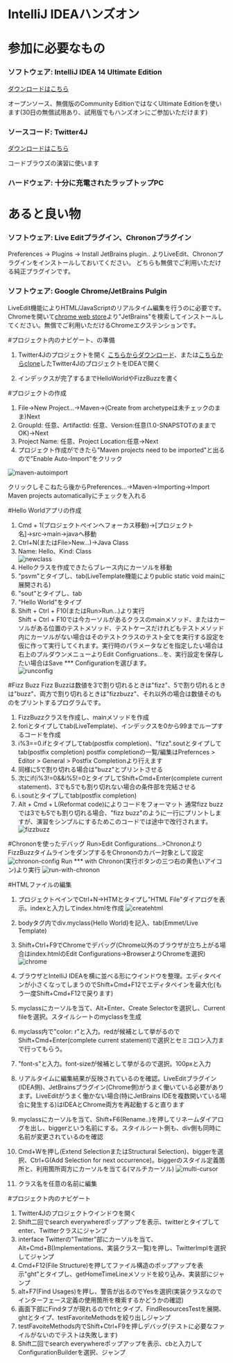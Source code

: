 IntelliJ IDEAハンズオン
=========

# 参加に必要なもの

### ソフトウェア: IntelliJ IDEA 14 Ultimate Edition
[ダウンロードはこちら](http://www.jetbrains.com/idea/download/)

オープンソース、無償版のCommunity EditionではなくUltimate Editionを使います(30日の無償試用あり、試用版でもハンズオンにご参加いただけます)

### ソースコード: Twitter4J
[ダウンロードはこちら](http://twitter4j.org/archive/twitter4j-4.0.2.zip)

コードブラウズの演習に使います
### ハードウェア: 十分に充電されたラップトップPC

# あると良い物
### ソフトウェア: Live Editプラグイン、Chrononプラグイン
Preferences -> Plugins -> Install JetBrains plugin.. よりLiveEdit、Chrononプラグインをインストールしておいてください。
どちらも無償でご利用いただける純正プラグインです。

### ソフトウェア: Google Chrome/JetBrains Pulgin
LiveEdit機能によりHTML/JavaScriptのリアルタイム編集を行うのに必要です。
Chromeを開いて[chrome web store](https://chrome.google.com/webstore/category/apps)より"JetBrains"を検索してインストールしてください。無償でご利用いただけるChromeエクステンションです。

#プロジェクト内のナビゲート、の準備
1. Twitter4Jのプロジェクトを開く
[こちらからダウンロード](http://twitter4j.org/archive/twitter4j-4.0.2.zip)、または[こちらからclone](https://github.com/yusuke/twitter4j)したTwitter4JのプロジェクトをIDEAで開く

2. インデックスが完了するまでHelloWorldやFizzBuzzを書く

#プロジェクトの作成
1. File->New Project...->Maven->(Create from archetypeは未チェックのまま)Next
2. GroupId: 任意、ArtifactId: 任意、Version:任意(1.0-SNAPSTOTのままでOK)→Next
3. Project Name: 任意、Project Location:任意→Next
4. プロジェクト作成ができたら"Maven projects need to be imported"と出るので"Enable Auto-Import"をクリック 

![maven-autoimport](./images/maven-autoimport.jpeg)

クリックしそこねたら後からPreferences...->Maven->Importing->Import Maven projects automaticallyにチェックを入れる

#Hello Worldアプリの作成
1. Cmd + 1(プロジェクトペインへフォーカス移動)→[プロジェクト名]→src→main→javaへ移動
2. Ctrl+N(またはFile>New...)->Java Class
3. Name: Hello、Kind: Class  
![newclass](./images/newclass.jpeg)
4. Helloクラスを作成できたらブレース内にカーソルを移動
5. "psvm"とタイプし、tab(LiveTemplate機能によりpublic static void mainに展開される)
6. "sout"とタイプし、tab
7. "Hello World"をタイプ
8. Shift + Ctrl + F10(またはRun>Run...)より実行  
Shift + Ctrl + F10では今カーソルがあるクラスのmainメソッド、またはカーソルがある位置のテストメソッド、テストケースだけれどもテストメソッド内にカーソルがない場合はそのテストクラスのテスト全てを実行する設定を仮に作って実行してくれます。実行時のパラメータなどを指定したい場合は右上のプルダウンメニューよりEdit Configruations...を、実行設定を保存したい場合はSave *** Configurationを選びます。  
![runconfig](./images/runconfig.png)

#Fizz Buzz
Fizz Buzzは数値を3で割り切れるときは"fizz"、5で割り切れるときは"buzz"、両方で割り切れるときは"fizzbuzz"、それ以外の場合は数値そのものをプリントするプログラムです。

1. FizzBuzzクラスを作成し、mainメソッドを作成
2. foriとタイプしてtab(LiveTemplate)、インデックスを0から99までループするコードを作成
3. i%3==0.ifとタイプしてtab(postfix completion)、"fizz".soutとタイプしてtab(postfix completion)
postfix completionの一覧/編集はPrefernces > Editor > General > Postfix Completionより行えます
4. 同様に5で割り切れる場合は"buzz"とプリントさせる
5. 次にif(i%3!=0&&i%5!=0とタイプしてShift+Cmd+Enter(complete current statement)、3でも5でも割り切れない場合の条件部を完結させる
6. i.soutとタイプしてtab(postfix completion)
7. Alt + Cmd + L(Reformat code)によりコードをフォーマット
通常fizz buzzでは3でも5でも割り切れる場合、"fizz buzz"のように一行にプリントしますが、演習をシンプルにするためこのコードでは途中で改行されます。
![fizzbuzz](./images/fizzbuzz.jpg)

#Chrononを使ったデバッグ
Run>Edit Configurations...>ChrononよりFizzBuzzタイムラインをダンプするをChrononのカバー対象として設定
![chronon-config](./images/FizzBuzzChronon.jpg)
Run *** with Chronon(実行ボタンの三つ右の黄色いアイコン)より実行
![run-with-chronon](./images/run-with-chronon.jpeg)

#HTMLファイルの編集
1. プロジェクトペインでCtrl+N->HTMとタイプし"HTML File"ダイアログを表示。indexと入力してindex.htmlを作成
![createhtml](./images/htm.jpg)

2. bodyタグ内でdiv.myclass{Hello World}を記入、tab(Emmet/Live Template)
3. Shift+Ctrl+F9でChromeでデバッグ(Chrome以外のブラウザが立ち上がる場合はindex.htmlのEdit Configurations->BrowserよりChromeを選択)
![chrome](./images/chrome.jpg)
4. ブラウザとIntelliJ IDEAを横に並べる形にウインドウを整理。エディタペインが小さくなってしまうのでShift+Cmd+F12でエディタペインを最大化(もう一度Shift+Cmd+F12で戻ります)
5. myclassにカーソルを当て、Alt+Enter、Create Selectorを選択し、Current fileを選択。スタイルシートのmyclassを生成
6. myclass内で"color: r"と入力。redが候補として挙がるのでShift+Cmd+Enter(complete current statement)で選択とセミコロン入力まで行ってもらう。
7. "font-s"と入力。font-sizeが候補として挙がるので選択。100pxと入力
8. リアルタイムに編集結果が反映されているのを確認。LiveEditプラグイン(IDEA側)、JetBrainsプラグイン(Chrome側)がうまく働いている必要があります。LiveEditがうまく働かない場合(特にJetBrains IDEを複数開いている場合に発生する)はIDEAとChrome両方を再起動すると直ります
9. myclassにカーソルを当て、Shift+F6(Rename..)を押してリネームダイアログを出し、biggerという名前にする。スタイルシート側も、div側も同時に名前が変更されているのを確認
10. Cmd+Wを押し(Extend SelectionまたはStructural Selection)、biggerを選択、Ctrl+G(Add Selection for next occurrence)。biggerのスタイル定義箇所と、利用箇所両方にカーソルを当てる(マルチカーソル)
![multi-cursor](./images/multi-cursor.jpg)
11. クラス名を任意の名前に編集

#プロジェクト内のナビゲート
1. Twitter4Jのプロジェクトウインドウを開く
2. Shift二回でsearch everywhereポップアップを表示、twitterとタイプしてenter、Twitterクラスにジャンプ
3. interface Twitterの"Twitter"部にカーソルを当て、Alt+Cmd+B(Implementations、実装クラス一覧)を押し、TwitterImplを選択してジャンプ
4. Cmd+F12(File Structure)を押してファイル構造のポップアップを表示"ght"とタイプし、getHomeTimeLineメソッドを絞り込み、実装部にジャンプ
5. alt+F7(Find Usages)を押し、警告が出るのでYesを選択(実装クラスなのでインターフェース定義の使用箇所を検索するかどうかの確認)
6. 画面下部にFindタブが現れるのでfrtとタイプ、FindResourcesTestを展開、ghtとタイプ、testFavoriteMethodsを絞り出しジャンプ
7. testFavoiteMethods内でShift+Ctrl+F9を押しデバッグ(テストに必要なファイルがないのでテストは失敗します)
8. Shift二回でsearch everywhereポップアップを表示、cbと入力してConfigurationBuilderを選択、ジャンプ
